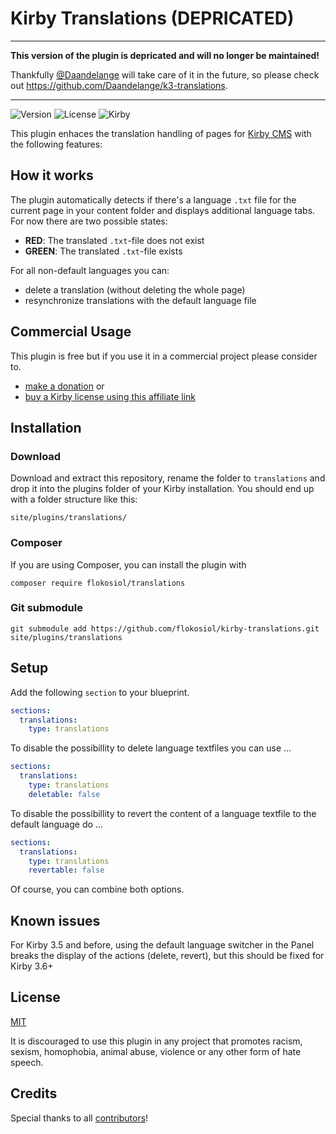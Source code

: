 # Kirby Translations (DEPRICATED)

---

**This version of the plugin is depricated and will no longer be maintained!** 

Thankfully [@Daandelange](https://github.com/Daandelange) will take care of it in the future, so please check out https://github.com/Daandelange/k3-translations.

---

![Version](https://img.shields.io/badge/Version-1.0.1-blue.svg) ![License](https://img.shields.io/badge/License-MIT-green.svg) ![Kirby](https://img.shields.io/badge/Kirby-3.x-f0c674.svg)

This plugin enhaces the translation handling of pages for [Kirby CMS](http://getkirby.com) with the following features:

## How it works

The plugin automatically detects if there's a language `.txt` file for the current page in your content folder and displays additional language tabs. For now there are two possible states:

+ **RED**: The translated `.txt`-file does not exist
+ **GREEN**: The translated `.txt`-file exists

For all non-default languages you can:

- delete a translation (without deleting the whole page)
- resynchronize translations with the default language file


## Commercial Usage

This plugin is free but if you use it in a commercial project please consider to.

+ [make a donation](https://www.paypal.me/flokosiol/10) or
+ [buy a Kirby license using this affiliate link](https://a.paddle.com/v2/click/1129/36201?link=1170)


## Installation

### Download

Download and extract this repository, rename the folder to `translations` and drop it into the plugins folder of your Kirby installation. You should end up with a folder structure like this:

```
site/plugins/translations/
```

### Composer

If you are using Composer, you can install the plugin with

```
composer require flokosiol/translations
```

### Git submodule

```
git submodule add https://github.com/flokosiol/kirby-translations.git site/plugins/translations
```


## Setup

Add the following `section` to your blueprint.

```yaml
sections:
  translations:
    type: translations
```

To disable the possibillity to delete language textfiles you can use …

```yaml
sections:
  translations:
    type: translations
    deletable: false
```

To disable the possibillity to revert the content of a language textfile to the default language do …

```yaml
sections:
  translations:
    type: translations
    revertable: false
```

Of course, you can combine both options.

## Known issues

For Kirby 3.5 and before, using the default language switcher in the Panel breaks the display of the actions (delete, revert), but this should be fixed for Kirby 3.6+


## License

[MIT](https://github.com/flokosiol/kirby-translations/blob/main/LICENSE)

It is discouraged to use this plugin in any project that promotes racism, sexism, homophobia, animal abuse, violence or any other form of hate speech.

## Credits

Special thanks to all [contributors](https://github.com/flokosiol/kirby-translations/main/contributors)!
